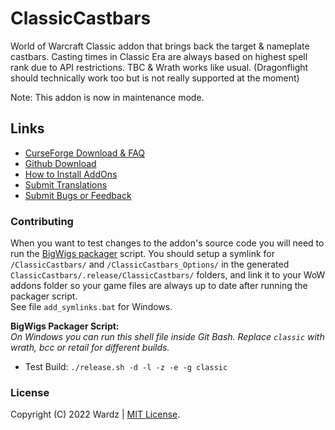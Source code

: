 # ClassicCastbars

World of Warcraft Classic addon that brings back the target & nameplate castbars. Casting times in Classic Era are always based on highest spell rank due to API restrictions. TBC & Wrath works like usual. (Dragonflight should technically work too but is not really supported at the moment)

Note: This addon is now in maintenance mode.

## Links

- [CurseForge Download & FAQ](https://www.curseforge.com/wow/addons/classiccastbars)
- [Github Download](https://github.com/wardz/classiccastbars/releases)
- [How to Install AddOns](https://www.wowinterface.com/forums/faq.php?faq=install)
- [Submit Translations](https://www.curseforge.com/wow/addons/classiccastbars/localization)
- [Submit Bugs or Feedback](https://github.com/wardz/ClassicCastbars/issues)

### Contributing

When you want to test changes to the addon's source code you will need to run the [BigWigs packager](https://github.com/BigWigsMods/packager) script. You should setup a symlink for `/ClassicCastbars/` and `/ClassicCastbars_Options/` in the generated `ClassicCastbars/.release/ClassicCastbars/` folders, and link it to your WoW addons folder so your game files are always up to date after running the packager script.  
See file `add_symlinks.bat` for Windows.
  
**BigWigs Packager Script:**  
*On Windows you can run this shell file inside Git Bash. Replace `classic` with wrath, bcc or retail for different builds.*

- Test Build: `./release.sh -d -l -z -e -g classic`

### License

Copyright (C) 2022 Wardz | [MIT License](https://opensource.org/licenses/MIT).
